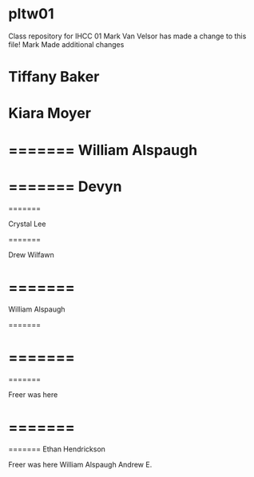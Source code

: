 # pltw01
Class repository for IHCC 01
Mark Van Velsor has made a change to this file!
Mark Made additional changes




Tiffany Baker
=======


Kiara Moyer
=======
=======
William Alspaugh
=======

=======
Devyn
=======

=======


Crystal Lee

=======

Drew Wilfawn


=======
=======
William Alspaugh




=======

=======
=======
=======

Freer was here

=======
=======

=======
Ethan Hendrickson


Freer was here
William Alspaugh
Andrew E.
